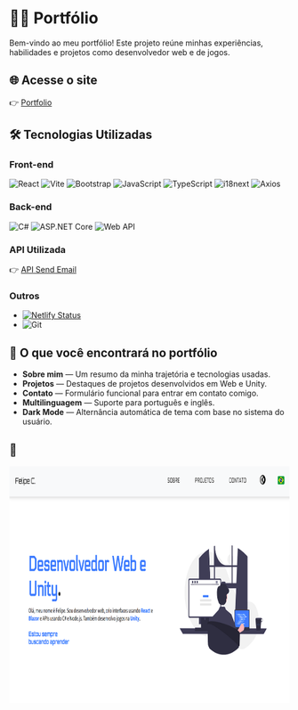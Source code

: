 # 👨‍💻 Portfólio

Bem-vindo ao meu portfólio! Este projeto reúne minhas experiências, habilidades e projetos como desenvolvedor web e de jogos.

## 🌐 Acesse o site

👉 [Portfolio](https://portfolio-felipecosta.netlify.app/)

## 🛠️ Tecnologias Utilizadas

### Front-end
![React](https://img.shields.io/badge/React-20232A?style=for-the-badge&logo=react&logoColor=61DAFB)
![Vite](https://img.shields.io/badge/Vite-646CFF?style=for-the-badge&logo=vite&logoColor=white)
![Bootstrap](https://img.shields.io/badge/Bootstrap-563D7C?style=for-the-badge&logo=bootstrap&logoColor=white)
![JavaScript](https://img.shields.io/badge/JavaScript-F7DF1E?style=for-the-badge&logo=javascript&logoColor=black)
![TypeScript](https://img.shields.io/badge/TypeScript-3178C6?style=for-the-badge&logo=typescript&logoColor=white)
![i18next](https://img.shields.io/badge/i18next-26A69A?style=for-the-badge&logo=i18next&logoColor=white)
![Axios](https://img.shields.io/badge/Axios-5A29E4?style=for-the-badge&logo=axios&logoColor=white)

### Back-end
![C#](https://img.shields.io/badge/C%23-239120?style=for-the-badge&logo=c-sharp&logoColor=white)
![ASP.NET Core](https://img.shields.io/badge/ASP.NET_Core-512BD4?style=for-the-badge&logo=dotnet&logoColor=white)
![Web API](https://img.shields.io/badge/Web_API-5C2D91?style=for-the-badge&logo=.net&logoColor=white)

### API Utilizada

👉 [API Send Email](https://github.com/FelipeCostaq/SendEmailApi/)

### Outros
- [![Netlify Status](https://api.netlify.com/api/v1/badges/545ef98f-59cf-486d-b332-0951d05f81f4/deploy-status)](https://portfolio-felipecosta.netlify.app/)
- ![Git](https://img.shields.io/badge/versionamento-Git-%23F05033?logo=git&logoColor=white)

## 💼 O que você encontrará no portfólio

- **Sobre mim** — Um resumo da minha trajetória e tecnologias usadas.
- **Projetos** — Destaques de projetos desenvolvidos em Web e Unity.
- **Contato** — Formulário funcional para entrar em contato comigo.
- **Multilinguagem** — Suporte para português e inglês.
- **Dark Mode** — Alternância automática de tema com base no sistema do usuário.

## 📸

<a href="https://portfolio-felipecosta.netlify.app/">
  <img height="425" width="800" src="https://github.com/FelipeCostaq/portfolio/blob/main/portfolio-main-image.png?raw=true" alt="Imagem do Portfolio">
<a/>


